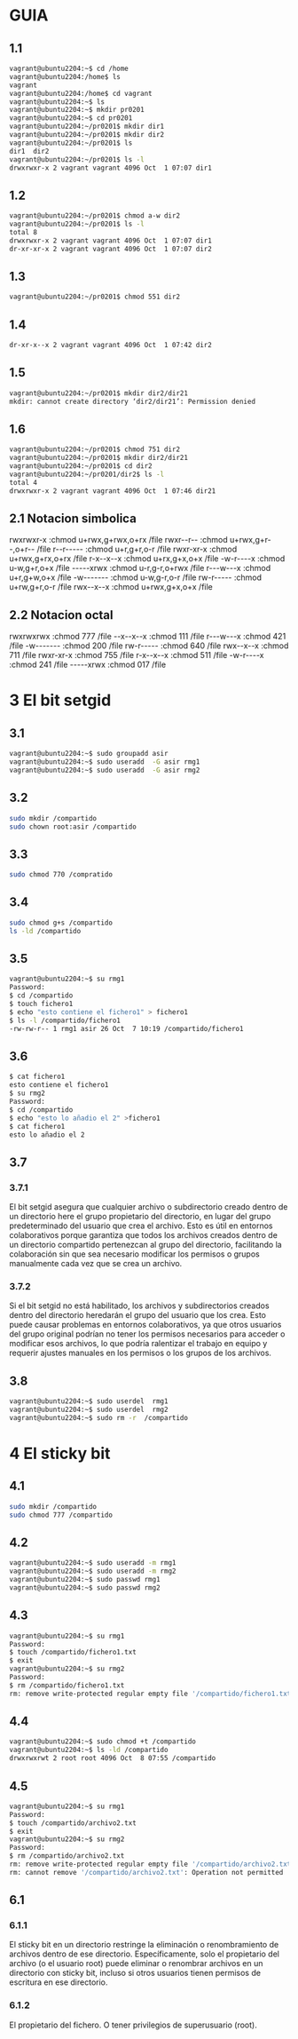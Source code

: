 # GUIA

## 1.1 

```bash
vagrant@ubuntu2204:~$ cd /home
vagrant@ubuntu2204:/home$ ls
vagrant
vagrant@ubuntu2204:/home$ cd vagrant
vagrant@ubuntu2204:~$ ls
vagrant@ubuntu2204:~$ mkdir pr0201
vagrant@ubuntu2204:~$ cd pr0201
vagrant@ubuntu2204:~/pr0201$ mkdir dir1
vagrant@ubuntu2204:~/pr0201$ mkdir dir2
vagrant@ubuntu2204:~/pr0201$ ls
dir1  dir2
vagrant@ubuntu2204:~/pr0201$ ls -l
drwxrwxr-x 2 vagrant vagrant 4096 Oct  1 07:07 dir1
```
## 1.2
```bash
vagrant@ubuntu2204:~/pr0201$ chmod a-w dir2
vagrant@ubuntu2204:~/pr0201$ ls -l
total 8
drwxrwxr-x 2 vagrant vagrant 4096 Oct  1 07:07 dir1
dr-xr-xr-x 2 vagrant vagrant 4096 Oct  1 07:07 dir2
```
## 1.3
```bash
vagrant@ubuntu2204:~/pr0201$ chmod 551 dir2
```
## 1.4
```bash
dr-xr-x--x 2 vagrant vagrant 4096 Oct  1 07:42 dir2
```
## 1.5 
```bash
vagrant@ubuntu2204:~/pr0201$ mkdir dir2/dir21
mkdir: cannot create directory ‘dir2/dir21’: Permission denied
```
## 1.6
```bash
vagrant@ubuntu2204:~/pr0201$ chmod 751 dir2
vagrant@ubuntu2204:~/pr0201$ mkdir dir2/dir21
vagrant@ubuntu2204:~/pr0201$ cd dir2
vagrant@ubuntu2204:~/pr0201/dir2$ ls -l
total 4
drwxrwxr-x 2 vagrant vagrant 4096 Oct  1 07:46 dir21
```
## 2.1 Notacion simbolica

rwxrwxr-x :chmod u+rwx,g+rwx,o+rx /file
rwxr--r-- :chmod u+rwx,g+r--,o+r-- /file
r--r----- :chmod u+r,g+r,o-r /file
rwxr-xr-x :chmod u+rwx,g+rx,o+rx /file
r-x--x--x :chmod u+rx,g+x,o+x /file
-w-r----x :chmod u-w,g+r,o+x /file
-----xrwx :chmod u-r,g-r,o+rwx /file
r---w---x :chmod u+r,g+w,o+x /file
-w------- :chmod u-w,g-r,o-r /file
rw-r----- :chmod u+rw,g+r,o-r /file
rwx--x--x :chmod u+rwx,g+x,o+x /file
## 2.2 Notacion octal

rwxrwxrwx :chmod 777 /file
--x--x--x :chmod 111 /file
r---w---x :chmod 421 /file
-w------- :chmod 200 /file
rw-r----- :chmod 640 /file
rwx--x--x :chmod 711 /file
rwxr-xr-x :chmod 755 /file
r-x--x--x :chmod 511 /file
-w-r----x :chmod 241 /file
-----xrwx :chmod 017 /file
# 3 El bit setgid

## 3.1 
```bash
vagrant@ubuntu2204:~$ sudo groupadd asir
vagrant@ubuntu2204:~$ sudo useradd  -G asir rmg1
vagrant@ubuntu2204:~$ sudo useradd  -G asir rmg2
```
## 3.2
```bash
sudo mkdir /compartido
sudo chown root:asir /compartido
```
## 3.3
```bash
sudo chmod 770 /compratido
```
## 3.4
```bash
sudo chmod g+s /compartido
ls -ld /compartido
```
## 3.5
```bash
vagrant@ubuntu2204:~$ su rmg1
Password: 
$ cd /compartido
$ touch fichero1    
$ echo "esto contiene el fichero1" > fichero1
$ ls -l /compartido/fichero1
-rw-rw-r-- 1 rmg1 asir 26 Oct  7 10:19 /compartido/fichero1
```
## 3.6
```bash
$ cat fichero1
esto contiene el fichero1
$ su rmg2
Password:
$ cd /compartido
$ echo "esto lo añadio el 2" >fichero1
$ cat fichero1
esto lo añadio el 2
```
## 3.7
### 3.7.1
El bit setgid asegura que cualquier archivo o subdirectorio creado dentro de un directorio here el grupo propietario del directorio, en lugar del grupo predeterminado del usuario que crea el archivo. Esto es útil en entornos colaborativos porque garantiza que todos los archivos creados dentro de un directorio compartido pertenezcan al grupo del directorio, facilitando la colaboración sin que sea necesario modificar los permisos o grupos manualmente cada vez que se crea un archivo.
### 3.7.2
Si el bit setgid no está habilitado, los archivos y subdirectorios creados dentro del directorio heredarán el grupo del usuario que los crea. Esto puede causar problemas en entornos colaborativos, ya que otros usuarios del grupo original podrían no tener los permisos necesarios para acceder o modificar esos archivos, lo que podría ralentizar el trabajo en equipo y requerir ajustes manuales en los permisos o los grupos de los archivos.
## 3.8
```bash
vagrant@ubuntu2204:~$ sudo userdel  rmg1
vagrant@ubuntu2204:~$ sudo userdel  rmg2
vagrant@ubuntu2204:~$ sudo rm -r  /compartido
```
# 4 El sticky bit
## 4.1
```bash
sudo mkdir /compartido
sudo chmod 777 /compartido
```
## 4.2
```bash
vagrant@ubuntu2204:~$ sudo useradd -m rmg1
vagrant@ubuntu2204:~$ sudo useradd -m rmg2
vagrant@ubuntu2204:~$ sudo passwd rmg1
vagrant@ubuntu2204:~$ sudo passwd rmg2
```
## 4.3
```bash
vagrant@ubuntu2204:~$ su rmg1
Password: 
$ touch /compartido/fichero1.txt
$ exit
vagrant@ubuntu2204:~$ su rmg2
Password: 
$ rm /compartido/fichero1.txt
rm: remove write-protected regular empty file '/compartido/fichero1.txt'?
```
## 4.4
```bash
vagrant@ubuntu2204:~$ sudo chmod +t /compartido
vagrant@ubuntu2204:~$ ls -ld /compartido
drwxrwxrwt 2 root root 4096 Oct  8 07:55 /compartido
```
## 4.5
```bash
vagrant@ubuntu2204:~$ su rmg1
Password: 
$ touch /compartido/archivo2.txt
$ exit
vagrant@ubuntu2204:~$ su rmg2
Password: 
$ rm /compartido/archivo2.txt
rm: remove write-protected regular empty file '/compartido/archivo2.txt'? y
rm: cannot remove '/compartido/archivo2.txt': Operation not permitted
```
## 6.1
### 6.1.1
El sticky bit en un directorio restringe la eliminación o renombramiento de archivos dentro de ese directorio. Específicamente, solo el propietario del archivo (o el usuario root) puede eliminar o renombrar archivos en un directorio con sticky bit, incluso si otros usuarios tienen permisos de escritura en ese directorio.
### 6.1.2
El propietario del fichero.
O tener privilegios de superusuario (root).